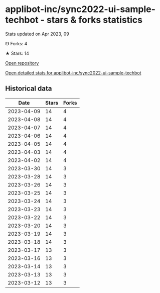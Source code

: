 # applibot-inc/sync2022-ui-sample-techbot - stars & forks statistics

Stats updated on Apr 2023, 09

☋ Forks: 4

★ Stars: 14

[Open repository](https://github.com/applibot-inc/sync2022-ui-sample-techbot)

[Open detailed stats for applibot-inc/sync2022-ui-sample-techbot](https://reviewgithub.com/rep/applibot-inc/sync2022-ui-sample-techbot)

## Historical data
| Date | Stars | Forks |
|------|-------|-------|
| 2023-04-09 | 14 | 4 | 
| 2023-04-08 | 14 | 4 | 
| 2023-04-07 | 14 | 4 | 
| 2023-04-06 | 14 | 4 | 
| 2023-04-05 | 14 | 4 | 
| 2023-04-03 | 14 | 4 | 
| 2023-04-02 | 14 | 4 | 
| 2023-03-30 | 14 | 3 | 
| 2023-03-28 | 14 | 3 | 
| 2023-03-26 | 14 | 3 | 
| 2023-03-25 | 14 | 3 | 
| 2023-03-24 | 14 | 3 | 
| 2023-03-23 | 14 | 3 | 
| 2023-03-22 | 14 | 3 | 
| 2023-03-20 | 14 | 3 | 
| 2023-03-19 | 14 | 3 | 
| 2023-03-18 | 14 | 3 | 
| 2023-03-17 | 13 | 3 | 
| 2023-03-16 | 13 | 3 | 
| 2023-03-14 | 13 | 3 | 
| 2023-03-13 | 13 | 3 | 
| 2023-03-12 | 13 | 3 | 

